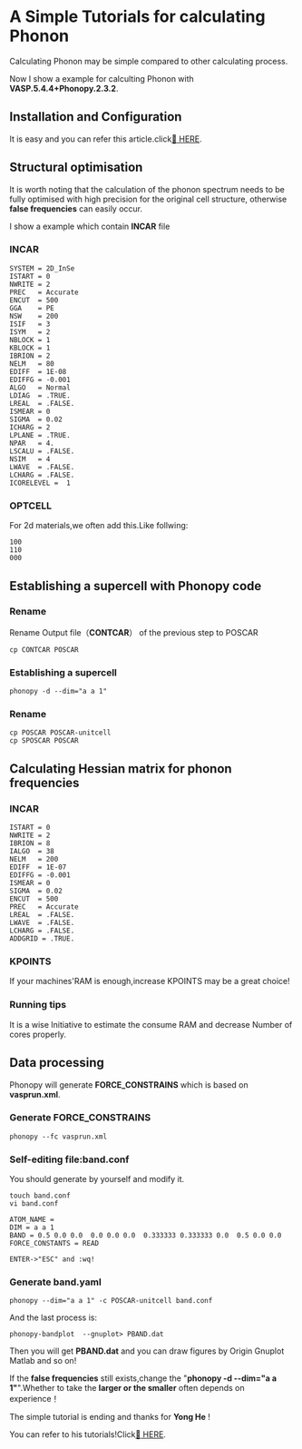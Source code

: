 # A Simple Tutorials for calculating Phonon 
Calculating Phonon may be simple compared to other calculating process.

Now I show a example for calculting Phonon with __VASP.5.4.4+Phonopy.2.3.2__.

## Installation and Configuration
It is easy and you can refer this article.click[:link: HERE](https://phonopy.github.io/phonopy/Fleur.html).

## Structural optimisation
It is worth noting that the calculation of the phonon spectrum needs to be fully optimised with high precision for the original cell structure, otherwise __false frequencies__ can easily occur.

I show a example which contain __INCAR__ file

### INCAR
```
SYSTEM = 2D_InSe
ISTART = 0
NWRITE = 2   
PREC   = Accurate
ENCUT  = 500
GGA    = PE
NSW    = 200
ISIF   = 3
ISYM   = 2
NBLOCK = 1   
KBLOCK = 1
IBRION = 2
NELM   = 80     
EDIFF  = 1E-08   
EDIFFG = -0.001 
ALGO   = Normal
LDIAG  = .TRUE.
LREAL  = .FALSE.
ISMEAR = 0       
SIGMA  = 0.02
ICHARG = 2
LPLANE = .TRUE.
NPAR   = 4.      
LSCALU = .FALSE.
NSIM   = 4
LWAVE  = .FALSE.
LCHARG = .FALSE.
ICORELEVEL =  1
```
### OPTCELL
For 2d materials,we often add this.Like follwing:
```
100
110
000
```
## Establishing a supercell with Phonopy code
### Rename
Rename Output file（__CONTCAR__） of the previous step to POSCAR
```
cp CONTCAR POSCAR
```
### Establishing a supercell
```
phonopy -d --dim="a a 1" 
```
### Rename
```
cp POSCAR POSCAR-unitcell
cp SPOSCAR POSCAR
```
## Calculating Hessian matrix for phonon frequencies
### INCAR 
```
ISTART = 0
NWRITE = 2
IBRION = 8    
IALGO  = 38
NELM   = 200
EDIFF  = 1E-07
EDIFFG = -0.001
ISMEAR = 0   
SIGMA  = 0.02
ENCUT  = 500
PREC   = Accurate
LREAL  = .FALSE.
LWAVE  = .FALSE.
LCHARG = .FALSE.
ADDGRID = .TRUE.
```
### KPOINTS
If your machines'RAM is enough,increase KPOINTS may be a great choice!

### Running tips
It is a wise Initiative to estimate the consume RAM and decrease Number of cores properly.

## Data processing
Phonopy will generate __FORCE_CONSTRAINS__ which is based on __vasprun.xml__.
### Generate FORCE_CONSTRAINS
```
phonopy --fc vasprun.xml
```
### Self-editing file:__band.conf__
You should generate by yourself and modify it.
```
touch band.conf
vi band.conf

ATOM_NAME = 
DIM = a a 1 
BAND = 0.5 0.0 0.0  0.0 0.0 0.0  0.333333 0.333333 0.0  0.5 0.0 0.0 
FORCE_CONSTANTS = READ

ENTER->"ESC" and :wq!
```
### Generate band.yaml
```
phonopy --dim="a a 1" -c POSCAR-unitcell band.conf
```
And the last process is:
```
phonopy-bandplot  --gnuplot> PBAND.dat
```
Then you will get __PBAND.dat__ and you can draw figures by Origin Gnuplot Matlab and so on!

If the __false frequencies__ still exists,change the "**phonopy -d --dim="a a 1"**".Whether to take the **larger or the smaller** often depends on experience！

The simple tutorial is ending and thanks for __Yong He__ !

You can refer to his tutorials!Click[:link: HERE](https://yh-phys.github.io).
